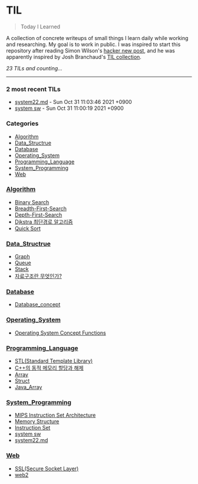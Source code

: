 # TIL
> Today I Learned

A collection of concrete writeups of small things I learn daily while working
and researching. My goal is to work in public. I was inspired to start this
repository after reading Simon Wilson's [hacker new post][1], and he was
apparently inspired by Josh Branchaud's [TIL collection][2].


_23 TILs and counting..._

---

### 2 most recent TILs

- [system22.md](System_Programming/system2.md) - Sun Oct 31 11:03:46 2021 +0900
- [system sw](System_Programming/system.md) - Sun Oct 31 11:00:19 2021 +0900

### Categories

- [Algorithm](#Algorithm)
- [Data_Structrue](#Data_Structrue)
- [Database](#Database)
- [Operating_System](#Operating_System)
- [Programming_Language](#Programming_Language)
- [System_Programming](#System_Programming)
- [Web](#Web)

### [Algorithm](#Algorithm)
- [Binary Search](Algorithm/Binary_Search.md)
- [Breadth-First-Search](Algorithm/Breadth-First-Search.md)
- [Depth-First-Search](Algorithm/Depth-First_Search.md)
- [Djkstra 최단경로 알고리즘](Algorithm/Dijkstra.md)
- [Quick Sort](Algorithm/Quick_Sort.md)

### [Data_Structrue](#Data_Structrue)
- [Graph](Data_Structrue/Graph.md)
- [Queue](Data_Structrue/Queue.md)
- [Stack](Data_Structrue/Stack.md)
- [자료구조란 무엇인가?](Data_Structrue/What_Is_Data_Structure.md)

### [Database](#Database)
- [Database_concept](Database/Database_concept.md)

### [Operating_System](#Operating_System)
- [Operating System Concept Functions](Operating_System/Operating_System_Concept_Functions.md)

### [Programming_Language](#Programming_Language)
- [STL(Standard Template Library)](Programming_Language/C++_STL.md)
- [C++의 동적 메모리 할당과 해제](Programming_Language/C++_dynamic_memory_allocation.md)
- [Array](Programming_Language/C_Array.md)
- [Struct](Programming_Language/C_Struct.md)
- [Java_Array](Programming_Language/Java_Array.md)

### [System_Programming](#System_Programming)
- [MIPS Instruction Set Architecture](System_Programming/MIPS_instruction_set.md)
- [Memory Structure](System_Programming/Memory_Structure.md)
- [Instruction Set](System_Programming/about_ISA.md)
- [system sw](System_Programming/system.md)
- [system22.md](System_Programming/system2.md)

### [Web](#Web)
- [SSL(Secure Socket Layer)](Web/SSL_HTTPS.md)
- [web2](Web/test.md)

[1]: https://simonwillison.net/2020/Apr/20/self-rewriting-readme/
[2]: https://github.com/jbranchaud/til

